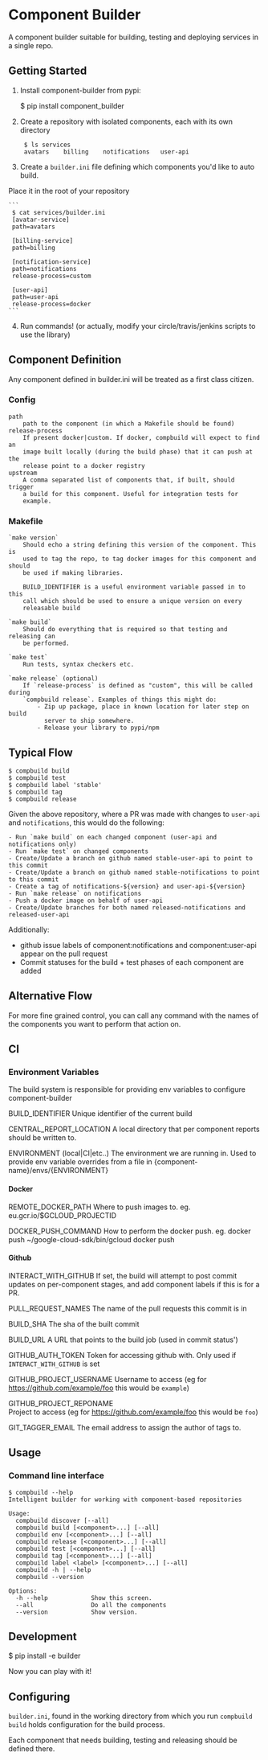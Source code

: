 # Component Builder

A component builder suitable for building, testing and deploying services in
a single repo.

## Getting Started

1. Install component-builder from pypi:

    $ pip install component_builder

2. Create a repository with isolated components, each with its own directory

    ```
     $ ls services
     avatars    billing    notifications   user-api   
    ```

3. Create a `builder.ini` file defining which components you'd like to auto build.

Place it in the root of your repository

    ```
     $ cat services/builder.ini
     [avatar-service]
     path=avatars

     [billing-service]
     path=billing

     [notification-service]
     path=notifications
     release-process=custom

     [user-api]
     path=user-api
     release-process=docker
    ```

4. Run commands! (or actually, modify your circle/travis/jenkins scripts to use
   the library)

## Component Definition

Any component defined in builder.ini will be treated as a first class citizen.

### Config

    path
        path to the component (in which a Makefile should be found)
    release-process
        If present docker|custom. If docker, compbuild will expect to find an
        image built locally (during the build phase) that it can push at the
        release point to a docker registry
    upstream
        A comma separated list of components that, if built, should trigger
        a build for this component. Useful for integration tests for
        example.

### Makefile

    `make version`
        Should echo a string defining this version of the component. This is
        used to tag the repo, to tag docker images for this component and should
        be used if making libraries.

        BUILD_IDENTIFIER is a useful environment variable passed in to this
        call which should be used to ensure a unique version on every
        releasable build

    `make build`
        Should do everything that is required so that testing and releasing can
        be performed.

    `make test`
        Run tests, syntax checkers etc.

    `make release` (optional)
        If `release-process` is defined as "custom", this will be called during
        `compbuild release`. Examples of things this might do:
            - Zip up package, place in known location for later step on build
              server to ship somewhere.
            - Release your library to pypi/npm

## Typical Flow

    $ compbuild build
    $ compbuild test
    $ compbuild label 'stable'
    $ compbuild tag
    $ compbuild release

Given the above repository, where a PR was made with changes to `user-api` and
`notifications`, this would do the following:

    - Run `make build` on each changed component (user-api and notifications only)
    - Run `make test` on changed components
    - Create/Update a branch on github named stable-user-api to point to this commit
    - Create/Update a branch on github named stable-notifications to point to this commit
    - Create a tag of notifications-${version} and user-api-${version}
    - Run `make release` on notifications
    - Push a docker image on behalf of user-api
    - Create/Update branches for both named released-notifications and released-user-api

Additionally:

 - github issue labels of component:notifications and component:user-api
   appear on the pull request
 - Commit statuses for the build + test phases of each component are added

## Alternative Flow

For more fine grained control, you can call any command with the names of the
components you want to perform that action on.

## CI

### Environment Variables

The build system is responsible for providing env variables to configure component-builder

BUILD_IDENTIFIER
    Unique identifier of the current build

CENTRAL_REPORT_LOCATION
    A local directory that per component reports should be written to.

ENVIRONMENT (local|CI|etc..)
    The environment we are running in. Used to provide env variable overrides
    from a file in {component-name}/envs/{ENVIRONMENT}

#### Docker

REMOTE_DOCKER_PATH
    Where to push images to.
    eg.
        eu.gcr.io/$GCLOUD_PROJECTID

DOCKER_PUSH_COMMAND
    How to perform the docker push.
    eg.
        docker push
        ~/google-cloud-sdk/bin/gcloud docker push

#### Github

INTERACT_WITH_GITHUB
    If set, the build will attempt to post commit updates on per-component
    stages, and add component labels if this is for a PR.

PULL_REQUEST_NAMES
    The name of the pull requests this commit is in

BUILD_SHA
    The sha of the built commit

BUILD_URL
    A URL that points to the build job (used in commit status')

GITHUB_AUTH_TOKEN
    Token for accessing github with. Only used if `INTERACT_WITH_GITHUB` is set

GITHUB_PROJECT_USERNAME
    Username to access (eg for https://github.com/example/foo this would be
    `example`)

GITHUB_PROJECT_REPONAME    
    Project to access (eg for https://github.com/example/foo this would be
    `foo`)

GIT_TAGGER_EMAIL
    The email address to assign the author of tags to.

## Usage

### Command line interface

    $ compbuild --help
    Intelligent builder for working with component-based repositories

    Usage:
      compbuild discover [--all]
      compbuild build [<component>...] [--all]
      compbuild env [<component>...] [--all]
      compbuild release [<component>...] [--all]
      compbuild test [<component>...] [--all]
      compbuild tag [<component>...] [--all]
      compbuild label <label> [<component>...] [--all]
      compbuild -h | --help
      compbuild --version

    Options:
      -h --help            Show this screen.
      --all                Do all the components
      --version            Show version.

## Development

$ pip install -e builder

Now you can play with it!

## Configuring

`builder.ini`, found in the working directory from which you run
`compbuild build` holds configuration for the build process.

Each component that needs building, testing and releasing should be defined
there.
